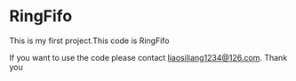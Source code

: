 # RingFifo
This is my first project.This code is RingFifo

If you  want to use the code please contact liaosiliang1234@126.com. Thank you

